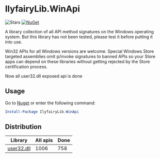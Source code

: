 # IlyfairyLib.WinApi

![Stars](https://img.shields.io/github/stars/ilyfairy/ilyfairylib.winapi)
[![NuGet](https://img.shields.io/nuget/v/IlyfairyLib.WinApi)](https://www.nuget.org/packages/IlyfairyLib.WinApi)

A library collection of all API method signatures on the Windows operating system. But this library has not been tested, please test it before putting it into use.

Win32 APIs for all Windows versions are welcome. Special Windows Store targeted assemblies omit p/invoke signatures to banned APIs so your Store apps can depend on these libraries without getting rejected by the Store certification process.  

Now all user32.dll exposed api is done

## Usage
Go to [Nuget](https://www.nuget.org/packages/IlyfairyLib.WinApi) or enter the following command:
```powershell
Install-Package IlyfairyLib.WinApi
```

## Distribution

Library      | All apis     | Done
-------------|------------------|-------------
[user32.dll](./dll/user32.md)|1006|758
